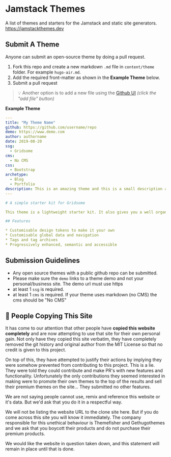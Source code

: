 # Jamstack Themes

A list of themes and starters for the Jamstack and static site generators. https://jamstackthemes.dev

## Submit A Theme

Anyone can submit an open-source theme by doing a pull request.

1. Fork this repo and create a new markdown `.md` file in `content/theme` folder. For example `hugo-air.md`. 
2. Add the required front-matter as shown in the **Example Theme** below.
3. Submit a pull request

> 💡 Another option is to add a new file using the [Github UI](https://github.com/stackbit/jamstackthemes/tree/master/content/theme) _(click the "add file" button)_ 

**Example Theme**
```yaml
---
title: "My Theme Name"
github: https://github.com/username/repo
demo: https://www.demo.com 
author: authorname
date: 2019-08-20
ssg:
  - Gridsome
cms:
  - No CMS
css:
  - Bootstrap 
archetype:
  - Blog
  - Portfolio
description: This is an amazing theme and this is a small description about it!
---

# A simple starter kit for Gridsome

This theme is a lightweight starter kit. It also gives you a well organised starting point to extend it for yourself.

## Features

* Customisable design tokens to make it your own  
* Customisable global data and navigation  
* Tags and tag archives  
* Progressively enhanced, semantic and accessible  
```

    
## Submission Guidelines

* Any open source themes with a public github repo can be submitted.
* Please make sure the `demo` links to a theme demo and not your personal/business site. The demo url must use https
* at least 1 `ssg` is required.
* at least 1 `cms` is required. If your theme uses markdown (no CMS) the cms should be "No CMS"

## 🚯 People Copying This Site

It has come to our attention that other people have **copied this website completely** and are now attempting to use that site for their own personal gain. Not only have they copied this site verbatim, they have completely removed the git history and original author from the MIT License so that no credit is given to this project.

On top of this, they have attempted to justify their actions by implying they were somehow prevented from contributing to this project. This is a lie. They were told they could contribute and make PR's with new features and functionality. Unfortunately the only contributions they seemed interested in making were to promote their own themes to the top of the results and sell their premium themes on the site... They submitted no other features.

We are not saying people cannot use, remix and reference this website or it's data. But we'd ask that you do it in a respectful way. 

We will not be listing the website URL to the clone site here. But if you do come across this site you will know it immediately. The company responsible for this unethical behaviour is Themefisher and Gethugothemes and we ask that you boycott their products and do not purchase their premium products.

We would like the website in question taken down, and this statement will remain in place until that is done.
